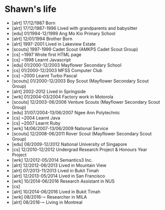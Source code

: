 Shawn's life
===============

- [alrt] 17/12/1987 Born
- [alrt] 17/12/1987-1996 Lived with grandparents and babysitter
- [edu] 01/1994-12/1999 Ang Mo Kio Primary School
- [alrt] 12/01/1994 Brother Born
- [alrt] 1997-2001 Lived in Lakeview Estate
- [scouts] 1997-1999 Cadet Scout (AMKPS Cadet Scout Group)
- [cs] ~1997 Wrote first HTML page
- [cs] ~1998 Learnt Javascript
- [edu] 01/2000-12/2003 Mayflower Secondary School
- [cs] 01/2000-12/2003 MFSS Computer Club
- [cs] ~2000 Learnt Turbo Pascal
- [scouts] 01/2000-12/2003 Boy Scout (Mayflower Secondary Scout Group)
- [alrt] 2002-2012 Lived in Springside
- [wrk] 01/2004-03/2004 Factory work in Motorola
- [scouts] 12/2003-06/2006 Venture Scouts (Mayflower Secondary Scout Group)
- [edu] 31/07/2004-13/06/2007 Ngee Ann Polytechnic
- [cs] ~2004 Learnt Java
- [cs] ~2007 Learnt Ruby
- [wrk] 14/06/2007-13/06/2009 National Service
- [scouts] 12/2008-06/2011 Rover Scout (Mayflower Secondary Scout Group)
- [edu] 08/2009-12/2012 National University of Singapore
- [cs] 12/2010-12/2012 Undergrad Research Project & Honours Year Project
- [wrk] 12/2012-05/2014 Semantics3 Inc.
- [alrt] 12/2012-06/2013 Lived in Mountain View
- [alrt] 07/2013-11/2013 Lived in Bukit Timah
- [alrt] 12/2013-05/2014 Lived in San Francisco
- [wrk] 10/2014-06/2016 Research Assistant in NUS
- [cs] 
- [alrt] 10/2014-06/2016 Lived in Bukit Timah
- [wrk] 08/2016-~ Researcher in MILA
- [alrt] 08/2016-~ Living in Montreal
